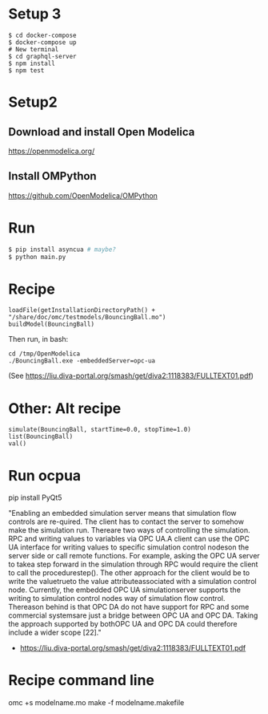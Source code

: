 
# Setup 3

    $ cd docker-compose
    $ docker-compose up
    # New terminal
    $ cd graphql-server
    $ npm install
    $ npm test

# Setup2

## Download and install Open Modelica

https://openmodelica.org/

## Install OMPython

https://github.com/OpenModelica/OMPython

# Run

```bash
$ pip install asyncua # maybe?
$ python main.py
```

# Recipe

```
loadFile(getInstallationDirectoryPath() + "/share/doc/omc/testmodels/BouncingBall.mo")
buildModel(BouncingBall)
```
Then run, in bash:
```
cd /tmp/OpenModelica
./BouncingBall.exe -embeddedServer=opc-ua
```
(See https://liu.diva-portal.org/smash/get/diva2:1118383/FULLTEXT01.pdf)


# Other: Alt recipe
```
simulate(BouncingBall, startTime=0.0, stopTime=1.0)
list(BouncingBall)
val()
```

# Run ocpua

pip install PyQt5

"Enabling  an  embedded  simulation  server  means  that  simulation  flow  controls  are  re-quired.   The client has to contact the server to somehow make the simulation run.   Thereare two ways of controlling the simulation. RPC and writing values to variables via OPC UA.A client can use the OPC UA interface for writing values to specific simulation control nodeson the server side or call remote functions.  For example, asking the OPC UA server to takea step forward in the simulation through RPC would require the client to call the procedurestep(). The other approach for the client would be to write the valuetrueto the value attributeassociated  with  a simulation  control  node.   Currently,  the  embedded  OPC  UA simulationserver supports the writing to simulation control nodes way of simulation flow control. Thereason behind is that OPC DA do not have support for RPC and some commercial systemsare just a bridge between OPC UA and OPC DA. Taking the approach supported by bothOPC UA and OPC DA could therefore include a wider scope [22]."

- https://liu.diva-portal.org/smash/get/diva2:1118383/FULLTEXT01.pdf


# Recipe command line

omc +s modelname.mo
make -f modelname.makefile

